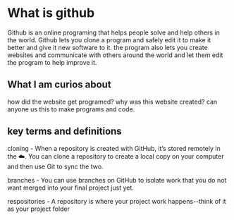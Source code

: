 # What is github

Github is an online programing that helps people solve and  help others 
in the world. Github lets you clone a program  and safely edit it to make 
it better and give it new software to it. the program also lets you create 
websites and communicate with others around the world and let them edit the 
program to help improve it.


## What I am curios about

how did the website get programed?
why was this website created?
can anyone us this to make programs and code.


## key terms and definitions

cloning - When a repository is created with GitHub, it’s stored 
remotely in the ☁️. You can clone a repository to create a local copy 
on your computer and then use Git to sync the two.

branches - You can use branches on GitHub to isolate work that
you do not want merged into your final project just yet.

respositories - A repository is where your project work happens--think
of it as your project folder
